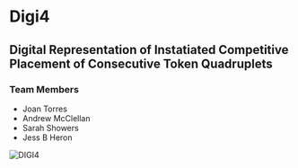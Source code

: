 # Digi4

## Digital Representation of Instatiated Competitive Placement of Consecutive Token Quadruplets

### Team Members

* Joan Torres
* Andrew McClellan
* Sarah Showers
* Jess B Heron


![DIGI4](http://s25.postimg.org/9axwcc1pb/digi4.png "Game Page")
